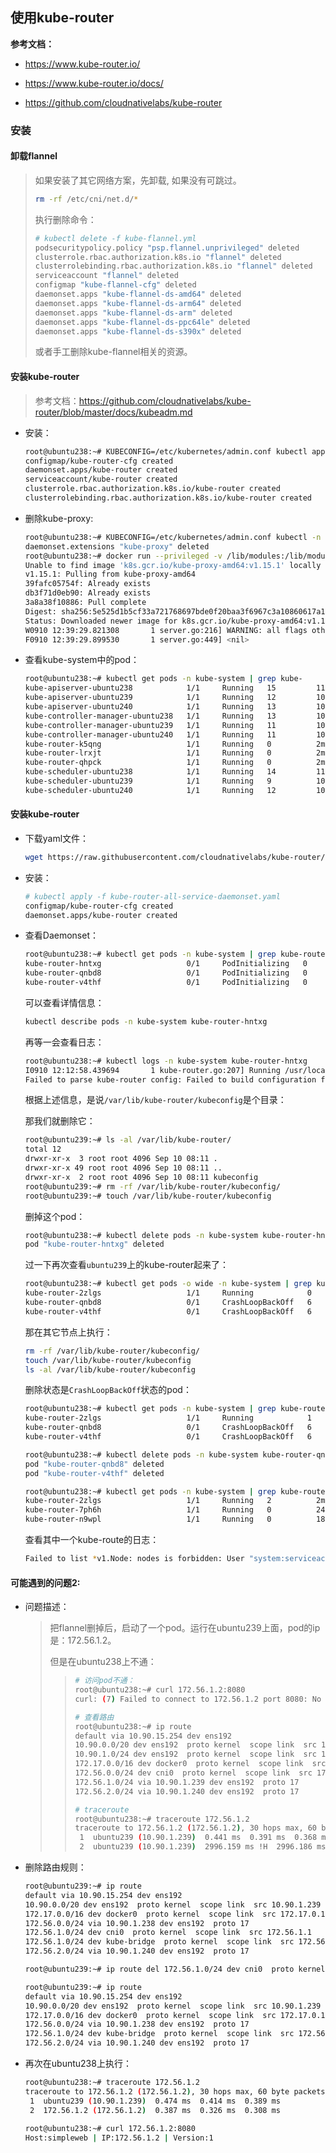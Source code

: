 ## 使用kube-router



**参考文档：**

- https://www.kube-router.io/

- https://www.kube-router.io/docs/
- https://github.com/cloudnativelabs/kube-router



### 安装

#### 卸载flannel

> 如果安装了其它网络方案，先卸载, 如果没有可跳过。
>
> ```bash
> rm -rf /etc/cni/net.d/*
> ```
>
> 执行删除命令：
>
> ```bash
> # kubectl delete -f kube-flannel.yml
> podsecuritypolicy.policy "psp.flannel.unprivileged" deleted
> clusterrole.rbac.authorization.k8s.io "flannel" deleted
> clusterrolebinding.rbac.authorization.k8s.io "flannel" deleted
> serviceaccount "flannel" deleted
> configmap "kube-flannel-cfg" deleted
> daemonset.apps "kube-flannel-ds-amd64" deleted
> daemonset.apps "kube-flannel-ds-arm64" deleted
> daemonset.apps "kube-flannel-ds-arm" deleted
> daemonset.apps "kube-flannel-ds-ppc64le" deleted
> daemonset.apps "kube-flannel-ds-s390x" deleted
> ```
>
> 或者手工删除kube-flannel相关的资源。

#### 安装kube-router

> 参考文档：https://github.com/cloudnativelabs/kube-router/blob/master/docs/kubeadm.md

- 安装：

  ```bash
  root@ubuntu238:~# KUBECONFIG=/etc/kubernetes/admin.conf kubectl apply -f https://raw.githubusercontent.com/cloudnativelabs/kube-router/master/daemonset/kubeadm-kuberouter-all-features.yaml
  configmap/kube-router-cfg created
  daemonset.apps/kube-router created
  serviceaccount/kube-router created
  clusterrole.rbac.authorization.k8s.io/kube-router created
  clusterrolebinding.rbac.authorization.k8s.io/kube-router created
  ```

- 删除kube-proxy:

  ```bash
  root@ubuntu238:~# KUBECONFIG=/etc/kubernetes/admin.conf kubectl -n kube-system delete ds kube-proxy
  daemonset.extensions "kube-proxy" deleted
  root@ubuntu238:~# docker run --privileged -v /lib/modules:/lib/modules --net=host k8s.gcr.io/kube-proxy-amd64:v1.15.1 kube-proxy --cleanup
  Unable to find image 'k8s.gcr.io/kube-proxy-amd64:v1.15.1' locally
  v1.15.1: Pulling from kube-proxy-amd64
  39fafc05754f: Already exists
  db3f71d0eb90: Already exists
  3a8a38f10886: Pull complete
  Digest: sha256:5e525d1b5cf33a721768697bde0f20baa3f6967c3a10860617a15ec7cbb586d7
  Status: Downloaded newer image for k8s.gcr.io/kube-proxy-amd64:v1.15.1
  W0910 12:39:29.821308       1 server.go:216] WARNING: all flags other than --config, --write-config-to, and --cleanup are deprecated. Please begin using a config file ASAP.
  F0910 12:39:29.899530       1 server.go:449] <nil>
  ```

- 查看kube-system中的pod：

  ```bash
  root@ubuntu238:~# kubectl get pods -n kube-system | grep kube-
  kube-apiserver-ubuntu238            1/1     Running   15         11d
  kube-apiserver-ubuntu239            1/1     Running   12         10d
  kube-apiserver-ubuntu240            1/1     Running   13         10d
  kube-controller-manager-ubuntu238   1/1     Running   13         10d
  kube-controller-manager-ubuntu239   1/1     Running   11         10d
  kube-controller-manager-ubuntu240   1/1     Running   11         10d
  kube-router-k5qng                   1/1     Running   0          2m44s
  kube-router-lrxjt                   1/1     Running   0          2m44s
  kube-router-qhpck                   1/1     Running   0          2m44s
  kube-scheduler-ubuntu238            1/1     Running   14         11d
  kube-scheduler-ubuntu239            1/1     Running   9          10d
  kube-scheduler-ubuntu240            1/1     Running   12         10d
  ```

  

#### 安装kube-router

- 下载yaml文件：

  ```bash
  wget https://raw.githubusercontent.com/cloudnativelabs/kube-router/master/daemonset/kube-router-all-service-daemonset.yaml
  ```

- 安装：

  ```bash
  # kubectl apply -f kube-router-all-service-daemonset.yaml
  configmap/kube-router-cfg created
  daemonset.apps/kube-router created
  ```

- 查看Daemonset：

  ```bash
  root@ubuntu238:~# kubectl get pods -n kube-system | grep kube-router
  kube-router-hntxg                   0/1     PodInitializing   0          54s
  kube-router-qnbd8                   0/1     PodInitializing   0          54s
  kube-router-v4thf                   0/1     PodInitializing   0          54s
  ```

  可以查看详情信息：

  ```bash
  kubectl describe pods -n kube-system kube-router-hntxg
  ```

  再等一会查看日志：

  ```bash
  root@ubuntu238:~# kubectl logs -n kube-system kube-router-hntxg
  I0910 12:12:58.439694       1 kube-router.go:207] Running /usr/local/bin/kube-router version v0.3.2, built on 2019-07-25T11:50:15+0530, go1.10.8
  Failed to parse kube-router config: Failed to build configuration from CLI: Error loading config file "/var/lib/kube-router/kubeconfig": read /var/lib/kube-router/kubeconfig: is a directory
  ```

  根据上述信息，是说`/var/lib/kube-router/kubeconfig`是个目录：

  那我们就删除它：

  ```bash
  root@ubuntu239:~# ls -al /var/lib/kube-router/
  total 12
  drwxr-xr-x  3 root root 4096 Sep 10 08:11 .
  drwxr-xr-x 49 root root 4096 Sep 10 08:11 ..
  drwxr-xr-x  2 root root 4096 Sep 10 08:11 kubeconfig
  root@ubuntu239:~# rm -rf /var/lib/kube-router/kubeconfig/
  root@ubuntu239:~# touch /var/lib/kube-router/kubeconfig
  ```

  删掉这个pod：

  ```bash
  root@ubuntu238:~# kubectl delete pods -n kube-system kube-router-hntxg
  pod "kube-router-hntxg" deleted
  ```

  过一下再次查看`ubuntu239`上的kube-router起来了：

  ```bash
  root@ubuntu238:~# kubectl get pods -o wide -n kube-system | grep kube-router
  kube-router-2zlgs                   1/1     Running            0          13s     10.90.1.239   ubuntu239   <none>           <none>
  kube-router-qnbd8                   0/1     CrashLoopBackOff   6          10m     10.90.1.240   ubuntu240   <none>           <none>
  kube-router-v4thf                   0/1     CrashLoopBackOff   6          10m     10.90.1.238   ubuntu238
  ```

  那在其它节点上执行：

  ```bash
  rm -rf /var/lib/kube-router/kubeconfig/
  touch /var/lib/kube-router/kubeconfig
  ls -al /var/lib/kube-router/kubeconfig
  ```

  删除状态是`CrashLoopBackOff`状态的pod：

  ```bash
  root@ubuntu238:~# kubectl get pods -n kube-system | grep kube-route
  kube-router-2zlgs                   1/1     Running            1          117s
  kube-router-qnbd8                   0/1     CrashLoopBackOff   6          11m
  kube-router-v4thf                   0/1     CrashLoopBackOff   6          11m
  
  root@ubuntu238:~# kubectl delete pods -n kube-system kube-router-qnbd8 kube-router-v4thf
  pod "kube-router-qnbd8" deleted
  pod "kube-router-v4thf" deleted
  
  root@ubuntu238:~# kubectl get pods -n kube-system | grep kube-route
  kube-router-2zlgs                   1/1     Running   2          2m48s
  kube-router-7ph6h                   1/1     Running   0          24s
  kube-router-n9wpl                   1/1     Running   0          18s
  ```

  查看其中一个kube-route的日志：

  ```bash
  Failed to list *v1.Node: nodes is forbidden: User "system:serviceaccount:kube-system:default" cannot list resource "nodes" in API group "" at the cluster scope
  ```

  

#### 可能遇到的问题2:

- 问题描述：

  > 把flannel删掉后，启动了一个pod。运行在ubuntu239上面，pod的ip是：172.56.1.2。
  >
  > 但是在ubuntu238上不通：
  >
  > > ```bash
  > > # 访问pod不通：
  > > root@ubuntu238:~# curl 172.56.1.2:8080
  > > curl: (7) Failed to connect to 172.56.1.2 port 8080: No route to host
  > > 
  > > # 查看路由
  > > root@ubuntu238:~# ip route
  > > default via 10.90.15.254 dev ens192
  > > 10.90.0.0/20 dev ens192  proto kernel  scope link  src 10.90.1.238
  > > 10.90.1.0/24 dev ens192  proto kernel  scope link  src 10.90.1.236
  > > 172.17.0.0/16 dev docker0  proto kernel  scope link  src 172.17.0.1
  > > 172.56.0.0/24 dev cni0  proto kernel  scope link  src 172.56.0.1
  > > 172.56.1.0/24 via 10.90.1.239 dev ens192  proto 17
  > > 172.56.2.0/24 via 10.90.1.240 dev ens192  proto 17
  > > 
  > > # traceroute
  > > root@ubuntu238:~# traceroute 172.56.1.2
  > > traceroute to 172.56.1.2 (172.56.1.2), 30 hops max, 60 byte packets
  > >  1  ubuntu239 (10.90.1.239)  0.441 ms  0.391 ms  0.368 ms
  > >  2  ubuntu239 (10.90.1.239)  2996.159 ms !H  2996.186 ms !H  2996.170 ms !H
  > > ```
  > >
  > > 

- 删除路由规则：

  ```bash
  root@ubuntu239:~# ip route
  default via 10.90.15.254 dev ens192
  10.90.0.0/20 dev ens192  proto kernel  scope link  src 10.90.1.239
  172.17.0.0/16 dev docker0  proto kernel  scope link  src 172.17.0.1 linkdown
  172.56.0.0/24 via 10.90.1.238 dev ens192  proto 17
  172.56.1.0/24 dev cni0  proto kernel  scope link  src 172.56.1.1
  172.56.1.0/24 dev kube-bridge  proto kernel  scope link  src 172.56.1.1
  172.56.2.0/24 via 10.90.1.240 dev ens192  proto 17
  
  root@ubuntu239:~# ip route del 172.56.1.0/24 dev cni0  proto kernel  scope link  src 172.56.1.1
  
  root@ubuntu239:~# ip route
  default via 10.90.15.254 dev ens192
  10.90.0.0/20 dev ens192  proto kernel  scope link  src 10.90.1.239
  172.17.0.0/16 dev docker0  proto kernel  scope link  src 172.17.0.1 linkdown
  172.56.0.0/24 via 10.90.1.238 dev ens192  proto 17
  172.56.1.0/24 dev kube-bridge  proto kernel  scope link  src 172.56.1.1
  172.56.2.0/24 via 10.90.1.240 dev ens192  proto 17
  ```

- 再次在ubuntu238上执行：

  ```bash
  root@ubuntu238:~# traceroute 172.56.1.2
  traceroute to 172.56.1.2 (172.56.1.2), 30 hops max, 60 byte packets
   1  ubuntu239 (10.90.1.239)  0.474 ms  0.414 ms  0.389 ms
   2  172.56.1.2 (172.56.1.2)  0.387 ms  0.326 ms  0.308 ms
   
  root@ubuntu238:~# curl 172.56.1.2:8080
  Host:simpleweb | IP:172.56.1.2 | Version:1
  ```

  

